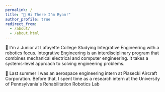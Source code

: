 ```yaml
---
permalink: /
title: "👋 Hi There I'm Ryan!"
author_profile: true
redirect_from: 
  - /about/
  - /about.html
---
```

🏫 I'm a Junior at Lafayette College Studying Integrative Engineering with a robotics focus.
Integrative Engineering is an interdisciplinary program that combines mechanical electrical and computer engineering. It takes a systems-level approach to solving engineering problems.

🔬 Last summer I was an aerospace engineering intern at Piasecki Aircraft Corporation. Before that, I spent time as a research intern at the University of Pennsylvania's Rehabilitation Robotics Lab





